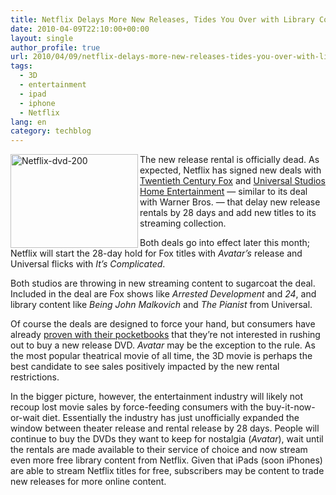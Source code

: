```yaml
---
title: Netflix Delays More New Releases, Tides You Over with Library Content
date: 2010-04-09T22:10:00+00:00
layout: single
author_profile: true
url: 2010/04/09/netflix-delays-more-new-releases-tides-you-over-with-library-content/
tags:
  - 3D
  - entertainment
  - ipad
  - iphone
  - Netflix
lang: en
category: techblog
---
```

[<img title="Netflix-dvd-200" border="0" alt="Netflix-dvd-200" align="left" src="http://lh4.ggpht.com/_vaUVXcmC3OI/S7-e47Y9e1I/AAAAAAAAB3o/7mPVHuSJ5yE/Netflix-dvd-1_thumb%5B2%5D.jpg?imgmax=800" width="204" height="150" />](http://lh5.ggpht.com/_vaUVXcmC3OI/S7-e20SOkqI/AAAAAAAAB3k/RLtNQGEIU8c/s1600-h/Netflix-dvd-1%5B4%5D.jpg) The new release rental is officially dead. As expected, Netflix has signed new deals with [Twentieth Century Fox](http://netflix.mediaroom.com/index.php?s=43&item=353) and [Universal Studios Home Entertainment](http://netflix.mediaroom.com/index.php?s=43&item=352) — similar to its deal with Warner Bros. — that delay new release rentals by 28 days and add new titles to its streaming collection. 

Both deals go into effect later this month; Netflix will start the 28-day hold for Fox titles with _Avatar’s_ release and Universal flicks with _It’s Complicated_. 

Both studios are throwing in new streaming content to sugarcoat the deal. Included in the deal are Fox shows like _Arrested Development_ and _24_, and library content like _Being John Malkovich_ and _The Pianist_ from Universal. 

Of course the deals are designed to force your hand, but consumers have already [proven with their pocketbooks](http://online.wsj.com/article/SB10001424052748704789404574636531903626624.html) that they’re not interested in rushing out to buy a new release DVD. _Avatar_ may be the exception to the rule. As the most popular theatrical movie of all time, the 3D movie is perhaps the best candidate to see sales positively impacted by the new rental restrictions. 

In the bigger picture, however, the entertainment industry will likely not recoup lost movie sales by force-feeding consumers with the buy-it-now-or-wait diet. Essentially the industry has just unofficially expanded the window between theater release and rental release by 28 days. People will continue to buy the DVDs they want to keep for nostalgia (_Avatar_), wait until the rentals are made available to their service of choice and now stream even more free library content from Netflix. Given that iPads (soon iPhones) are able to stream Netflix titles for free, subscribers may be content to trade new releases for more online content.